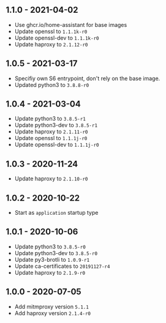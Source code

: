 ## 1.1.0 - 2021-04-02

*  Use ghcr.io/home-assistant for base images
*  Update openssl to `1.1.1k-r0`
*  Update openssl-dev to `1.1.1k-r0`
*  Update haproxy to `2.1.12-r0`


## 1.0.5 - 2021-03-17

*  Specifiy own S6 entrypoint, don't rely on the base image.
*  Updated python3 to `3.8.8-r0`


## 1.0.4 - 2021-03-04

*  Update python3 to `3.8.5-r1`
*  Update python3-dev to `3.8.5-r1`
*  Update haproxy to `2.1.11-r0`
*  Update openssl to `1.1.1j-r0`
*  Update openssl-dev to `1.1.1j-r0`


## 1.0.3 - 2020-11-24

*  Update haproxy to `2.1.10-r0`


## 1.0.2 - 2020-10-22

*  Start as `application` startup type


## 1.0.1 - 2020-10-06

*  Update python3 to `3.8.5-r0`
*  Update python3-dev to `3.8.5-r0`
*  Update py3-brotli to `1.0.9-r1`
*  Update ca-certificates to `20191127-r4`
*  Update haproxy to `2.1.9-r0`


## 1.0.0 - 2020-07-05

*  Add mitmproxy version `5.1.1`
*  Add haproxy version `2.1.4-r0`
